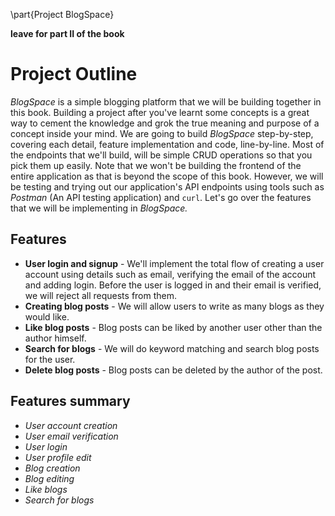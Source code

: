 \part{Project BlogSpace}

**leave for part II of the book**
# Project Outline
*BlogSpace* is a simple blogging platform that we will be building together in this book. Building a project after you've learnt some concepts is a great way to cement the knowledge and grok the true meaning and purpose of a concept inside your mind. We are going to build *BlogSpace* step-by-step, covering each detail, feature implementation and code, line-by-line. Most of the endpoints that we'll build, will be simple CRUD operations so that you pick them up easily. Note that we won't be building the frontend of the entire application as that is beyond the scope of this book. However, we will be testing and trying out our application's API endpoints using tools such as *Postman* (An API testing application) and `curl`. Let's go over the features that we will be implementing in *BlogSpace.* 

## Features
- **User login and signup** - We'll implement the total flow of creating
  a user account using details such as email, verifying the email of the
  account and adding login. Before the user is logged in and their email is verified, we will reject all requests from them.
- **Creating blog posts** - We will allow users to write as many blogs as they would like.
- **Like blog posts** - Blog posts can be liked by another user other than the author himself.
- **Search for blogs** - We will do keyword matching and search blog posts for the user.
- **Delete blog posts** - Blog posts can be deleted by the author of the post.

## Features summary
- *User account creation*
- *User email verification*
- *User login*
- *User profile edit*
- *Blog creation*
- *Blog editing*
- *Like blogs*
- *Search for blogs*
